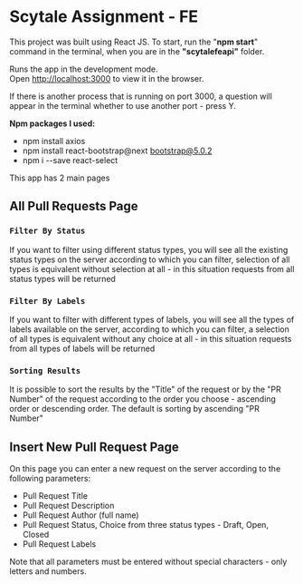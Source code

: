# **Scytale Assignment - FE**

This project was built using React JS.
To start, run the "**npm start**" command in the terminal, when you are in the **"scytalefeapi"** folder.

Runs the app in the development mode.\
Open [http://localhost:3000](http://localhost:3000) to view it in the browser.

If there is another process that is running on port 3000, a question will appear in the terminal whether to use another port - press Y.

**Npm packages I used:**
* npm install axios
* npm install react-bootstrap@next bootstrap@5.0.2
* npm i --save react-select


This app has 2 main pages 

## **All Pull Requests Page**

### ``Filter By Status``

If you want to filter using different status types, you will see all the existing status types on the server according to which you can filter, selection of all types is equivalent without selection at all - in this situation requests from all status types will be returned

### ``Filter By Labels``

If you want to filter with different types of labels, you will see all the types of labels available on the server, according to which you can filter, a selection of all types is equivalent without any choice at all - in this situation requests from all types of labels will be returned

### `Sorting Results`

It is possible to sort the results by the "Title" of the request or by the "PR Number" of the request according to the order you choose - ascending order or descending order. The default is sorting by ascending "PR Number"

## **Insert New Pull Request Page**

On this page you can enter a new request on the server according to the following parameters:
* Pull Request Title
* Pull Request Description
* Pull Request Author (full name)
* Pull Request Status, Choice from three status types - Draft, Open, Closed
* Pull Request Labels

Note that all parameters must be entered without special characters - only letters and numbers.



